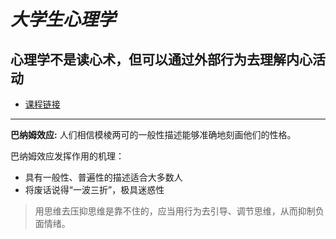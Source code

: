 # *大学生心理学*<br>
## 心理学不是读心术，但可以通过外部行为去理解内心活动<br>
* [课程链接](https://www.icourse163.org/spoc/learn/NWPU-1450414167?tid=1450863455#/learn/announce)
___

**巴纳姆效应:** 人们相信模棱两可的一般性描述能够准确地刻画他们的性格。

巴纳姆效应发挥作用的机理：<br>
+ 具有一般性、普遍性的描述适合大多数人
+ 将废话说得“一波三折”，极具迷惑性<br>

> 用思维去压抑思维是靠不住的，应当用行为去引导、调节思维，从而抑制负面情绪。
